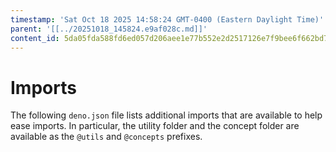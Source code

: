 ```yaml
---
timestamp: 'Sat Oct 18 2025 14:58:24 GMT-0400 (Eastern Daylight Time)'
parent: '[[../20251018_145824.e9af028c.md]]'
content_id: 5da05fda588fd6ed057d206aee1e77b552e2d2517126e7f9bee6f662bd7c0afe
---
```


# Imports

The following `deno.json` file lists additional imports that are available to help ease imports. In particular, the utility folder and the concept folder are available as the `@utils` and `@concepts` prefixes.
